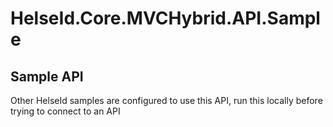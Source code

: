 # HelseId.Core.MVCHybrid.API.Sample
## Sample API

Other HelseId samples are configured to use this API, run this locally before trying to connect to an API
